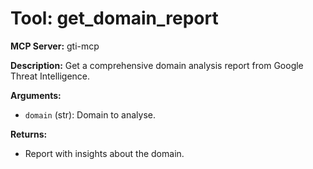 # Tool: get_domain_report

**MCP Server:** gti-mcp

**Description:** Get a comprehensive domain analysis report from Google Threat Intelligence.

**Arguments:**

*   `domain` (str): Domain to analyse.

**Returns:**

*   Report with insights about the domain.
